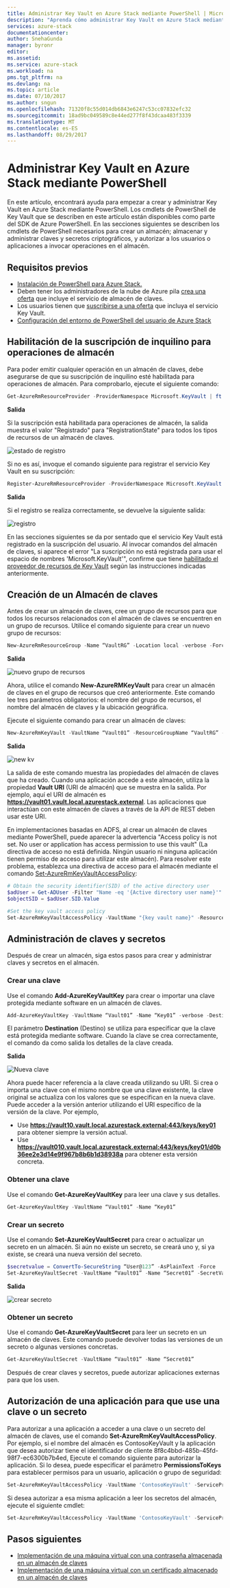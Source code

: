 ```yaml
---
title: Administrar Key Vault en Azure Stack mediante PowerShell | Microsoft Docs
description: "Aprenda cómo administrar Key Vault en Azure Stack mediante PowerShell."
services: azure-stack
documentationcenter: 
author: SnehaGunda
manager: byronr
editor: 
ms.assetid: 
ms.service: azure-stack
ms.workload: na
pms.tgt_pltfrm: na
ms.devlang: na
ms.topic: article
ms.date: 07/10/2017
ms.author: sngun
ms.openlocfilehash: 71320f8c55d014db6843e6247c53cc07832efc32
ms.sourcegitcommit: 18ad9bc049589c8e44ed277f8f43dcaa483f3339
ms.translationtype: MT
ms.contentlocale: es-ES
ms.lasthandoff: 08/29/2017
---
```

# <a name="manage-key-vault-in-azure-stack-using-powershell"></a>Administrar Key Vault en Azure Stack mediante PowerShell

En este artículo, encontrará ayuda para empezar a crear y administrar Key Vault en Azure Stack mediante PowerShell. Los cmdlets de PowerShell de Key Vault que se describen en este artículo están disponibles como parte del SDK de Azure PowerShell. En las secciones siguientes se describen los cmdlets de PowerShell necesarios para crear un almacén; almacenar y administrar claves y secretos criptográficos, y autorizar a los usuarios o aplicaciones a invocar operaciones en el almacén. 

## <a name="prerequisites"></a>Requisitos previos
* [Instalación de PowerShell para Azure Stack.](azure-stack-powershell-install.md)  
* Deben tener los administradores de la nube de Azure pila [crea una oferta](azure-stack-create-offer.md) que incluye el servicio de almacén de claves.  
* Los usuarios tienen que [suscribirse a una oferta](azure-stack-subscribe-plan-provision-vm.md) que incluya el servicio Key Vault. 
* [Configuración del entorno de PowerShell del usuario de Azure Stack](azure-stack-powershell-configure-user.md)

## <a name="enable-your-tenant-subscription-for-vault-operations"></a>Habilitación de la suscripción de inquilino para operaciones de almacén

Para poder emitir cualquier operación en un almacén de claves, debe asegurarse de que su suscripción de inquilino esté habilitada para operaciones de almacén. Para comprobarlo, ejecute el siguiente comando:

```PowerShell
Get-AzureRmResourceProvider -ProviderNamespace Microsoft.KeyVault | ft -Autosize
```
**Salida**

Si la suscripción está habilitada para operaciones de almacén, la salida muestra el valor "Registrado" para "RegistrationState" para todos los tipos de recursos de un almacén de claves.

![estado de registro](media/azure-stack-kv-manage-powershell/image1.png)

Si no es así, invoque el comando siguiente para registrar el servicio Key Vault en su suscripción:

```PowerShell
Register-AzureRmResourceProvider -ProviderNamespace Microsoft.KeyVault
```

**Salida**

Si el registro se realiza correctamente, se devuelve la siguiente salida:

![registro](media/azure-stack-kv-manage-powershell/image2.png)

En las secciones siguientes se da por sentado que el servicio Key Vault está registrado en la suscripción del usuario. Al invocar comandos del almacén de claves, si aparece el error "La suscripción no está registrada para usar el espacio de nombres 'Microsoft.KeyVault'", confirme que tiene [habilitado el proveedor de recursos de Key Vault](#enable-your-tenant-subscription-for-vault-operations) según las instrucciones indicadas anteriormente.

## <a name="create-a-key-vault"></a>Creación de un Almacén de claves 

Antes de crear un almacén de claves, cree un grupo de recursos para que todos los recursos relacionados con el almacén de claves se encuentren en un grupo de recursos. Utilice el comando siguiente para crear un nuevo grupo de recursos:

```PowerShell
New-AzureRmResourceGroup -Name “VaultRG” -Location local -verbose -Force

```

**Salida**

![nuevo grupo de recursos](media/azure-stack-kv-manage-powershell/image3.png)

Ahora, utilice el comando **New-AzureRMKeyVault** para crear un almacén de claves en el grupo de recursos que creó anteriormente. Este comando lee tres parámetros obligatorios: el nombre del grupo de recursos, el nombre del almacén de claves y la ubicación geográfica. 

Ejecute el siguiente comando para crear un almacén de claves:

```PowerShell
New-AzureRmKeyVault -VaultName “Vault01” -ResourceGroupName “VaultRG” -Location local -verbose
```
**Salida**

![new kv](media/azure-stack-kv-manage-powershell/image4.png)

La salida de este comando muestra las propiedades del almacén de claves que ha creado. Cuando una aplicación accede a este almacén, utiliza la propiedad **Vault URI** (URI de almacén) que se muestra en la salida. Por ejemplo, aquí el URI de almacén es **https://vault01.vault.local.azurestack.external**. Las aplicaciones que interactúan con este almacén de claves a través de la API de REST deben usar este URI.

En implementaciones basadas en ADFS, al crear un almacén de claves mediante PowerShell, puede aparecer la advertencia "Access policy is not set. No user or application has access permission to use this vault" (La directiva de acceso no está definida. Ningún usuario ni ninguna aplicación tienen permiso de acceso para utilizar este almacén). Para resolver este problema, establezca una directiva de acceso para el almacén mediante el comando [Set-AzureRmKeyVaultAccessPolicy](azure-stack-kv-manage-powershell.md#authorize-an-application-to-use-a-key-or-secret):

```PowerShell
# Obtain the security identifier(SID) of the active directory user
$adUser = Get-ADUser -Filter "Name -eq '{Active directory user name}'"
$objectSID = $adUser.SID.Value 

#Set the key vault access policy
Set-AzureRmKeyVaultAccessPolicy -VaultName "{key vault name}" -ResourceGroupName "{resource group name}" -ObjectId "{object SID}" -PermissionsToKeys {permissionsToKeys} -PermissionsToSecrets {permissionsToSecrets} -BypassObjectIdValidation 
```

## <a name="manage-keys-and-secrets"></a>Administración de claves y secretos

Después de crear un almacén, siga estos pasos para crear y administrar claves y secretos en el almacén.

### <a name="create-a-key"></a>Crear una clave

Use el comando **Add-AzureKeyVaultKey** para crear o importar una clave protegida mediante software en un almacén de claves. 

```PowerShell
Add-AzureKeyVaultKey -VaultName “Vault01” -Name “Key01” -verbose -Destination Software
```
El parámetro **Destination** (Destino) se utiliza para especificar que la clave está protegida mediante software. Cuando la clave se crea correctamente, el comando da como salida los detalles de la clave creada.

**Salida**

![Nueva clave](media/azure-stack-kv-manage-powershell/image5.png)

Ahora puede hacer referencia a la clave creada utilizando su URI. Si crea o importa una clave con el mismo nombre que una clave existente, la clave original se actualiza con los valores que se especifican en la nueva clave.  Puede acceder a la versión anterior utilizando el URI específico de la versión de la clave. Por ejemplo, 

* Use **https://vault10.vault.local.azurestack.external:443/keys/key01** para obtener siempre la versión actual.  
* Use **https://vault010.vault.local.azurestack.external:443/keys/key01/d0b36ee2e3d14e9f967b8b6b1d38938a** para obtener esta versión concreta.

### <a name="get-a-key"></a>Obtener una clave

Use el comando **Get-AzureKeyVaultKey** para leer una clave y sus detalles.

```PowerShell
Get-AzureKeyVaultKey -VaultName “Vault01” -Name “Key01”
```

### <a name="create-a-secret"></a>Crear un secreto

Use el comando **Set-AzureKeyVaultSecret** para crear o actualizar un secreto en un almacén. Si aún no existe un secreto, se creará uno y, si ya existe, se creará una nueva versión del secreto.

```PowerShell
$secretvalue = ConvertTo-SecureString “User@123” -AsPlainText -Force
Set-AzureKeyVaultSecret -VaultName “Vault01” -Name “Secret01” -SecretValue $secretvalue
```

**Salida**

![crear secreto](media/azure-stack-kv-manage-powershell/image6.png)

### <a name="get-a-secret"></a>Obtener un secreto

Use el comando **Get-AzureKeyVaultSecret** para leer un secreto en un almacén de claves. Este comando puede devolver todas las versiones de un secreto o algunas versiones concretas. 

```PowerShell
Get-AzureKeyVaultSecret -VaultName “Vault01” -Name “Secret01”
```

Después de crear claves y secretos, puede autorizar aplicaciones externas para que los usen.

## <a name="authorize-an-application-to-use-a-key-or-secret"></a>Autorización de una aplicación para que use una clave o un secreto

Para autorizar a una aplicación a acceder a una clave o un secreto del almacén de claves, use el comando **Set-AzureRmKeyVaultAccessPolicy**.
Por ejemplo, si el nombre del almacén es ContosoKeyVault y la aplicación que desea autorizar tiene el identificador de cliente 8f8c4bbd-485b-45fd-98f7-ec6300b7b4ed, Ejecute el comando siguiente para autorizar la aplicación. Si lo desea, puede especificar el parámetro **PermissionsToKeys** para establecer permisos para un usuario, aplicación o grupo de seguridad:

```PowerShell
Set-AzureRmKeyVaultAccessPolicy -VaultName 'ContosoKeyVault' -ServicePrincipalName 8f8c4bbd-485b-45fd-98f7-ec6300b7b4ed -PermissionsToKeys decrypt,sign
```

Si desea autorizar a esa misma aplicación a leer los secretos del almacén, ejecute el siguiente cmdlet:

```PowerShell
Set-AzureRmKeyVaultAccessPolicy -VaultName 'ContosoKeyVault' -ServicePrincipalName 8f8c4bbd-485b-45fd-98f7-ec6300 -PermissionsToKeys Get
```

## <a name="next-steps"></a>Pasos siguientes
* [Implementación de una máquina virtual con una contraseña almacenada en un almacén de claves](azure-stack-kv-deploy-vm-with-secret.md)  
* [Implementación de una máquina virtual con un certificado almacenado en un almacén de claves](azure-stack-kv-push-secret-into-vm.md) 
